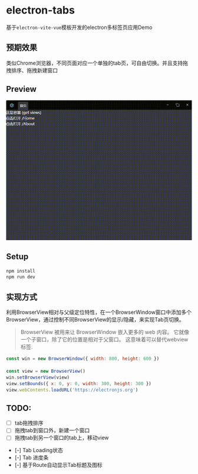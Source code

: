 # electron-tabs

基于`electron-vite-vue`模板开发的electron多标签页应用Demo

## 预期效果
类似Chrome浏览器，不同页面对应一个单独的tab页，可自由切换。并且支持拖拽排序、拖拽新建窗口

## Preview
![Gif预览](docs/preview.gif)

## Setup
```bash
npm install
npm run dev
```

## 实现方式
利用BrowserView相对与父级定位特性，在一个BrowserWindow窗口中添加多个BrowserView，通过控制不同BrowserView的显示/隐藏，来实现Tab页切换。

> BrowserView 被用来让 BrowserWindow 嵌入更多的 web 内容。 它就像一个子窗口，除了它的位置是相对于父窗口。 这意味着可以替代webview标签.
```js
const win = new BrowserWindow({ width: 800, height: 600 })

const view = new BrowserView()
win.setBrowserView(view)
view.setBounds({ x: 0, y: 0, width: 300, height: 300 })
view.webContents.loadURL('https://electronjs.org')
```

## TODO:
- [ ] tab拖拽排序
- [ ] 拖拽tab到窗口外，新建一个窗口
- [ ] 拖拽tab到另一个窗口的tab上，移动view
- [-] Tab Loading状态
- [-] Tab 进度条
- [-] 基于Route自动显示Tab标题及图标
